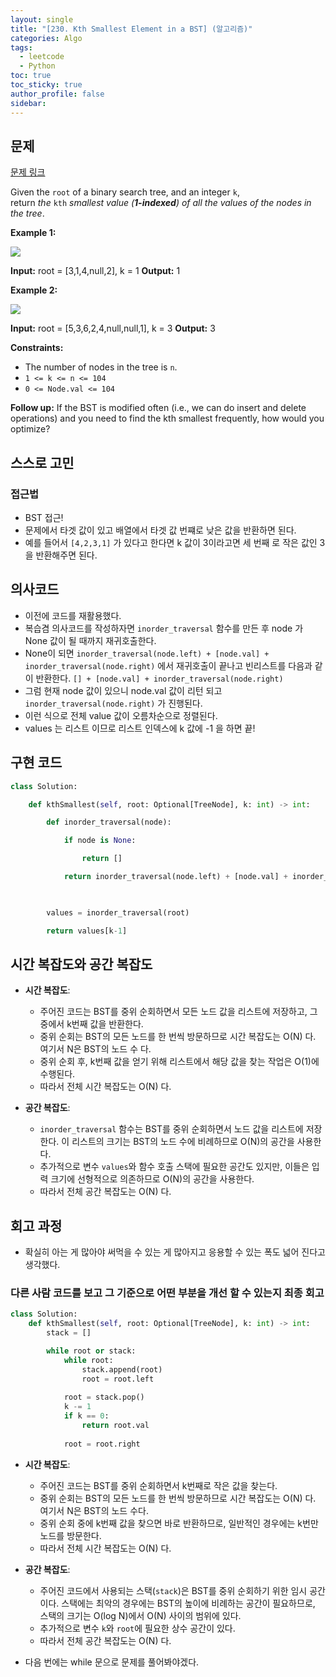 ```yaml
---
layout: single
title: "[230. Kth Smallest Element in a BST] (알고리즘)"
categories: Algo
tags:
  - leetcode
  - Python
toc: true
toc_sticky: true
author_profile: false
sidebar:
---
```


## 문제

[문제 링크](https://leetcode.com/problems/kth-smallest-element-in-a-bst/?envType=study-plan-v2&envId=top-interview-150)

Given the `root` of a binary search tree, and an integer `k`, return _the_ `kth` _smallest value (**1-indexed**) of all the values of the nodes in the tree_.

**Example 1:**

![](https://assets.leetcode.com/uploads/2021/01/28/kthtree1.jpg)

**Input:** root = [3,1,4,null,2], k = 1
**Output:** 1

**Example 2:**

![](https://assets.leetcode.com/uploads/2021/01/28/kthtree2.jpg)

**Input:** root = [5,3,6,2,4,null,null,1], k = 3
**Output:** 3

**Constraints:**

- The number of nodes in the tree is `n`.
- `1 <= k <= n <= 104`
- `0 <= Node.val <= 104`

**Follow up:** If the BST is modified often (i.e., we can do insert and delete operations) and you need to find the kth smallest frequently, how would you optimize?

## 스스로 고민

### 접근법

- BST 접근!
- 문제에서 타겟 값이 있고 배열에서 타겟 값 번쨰로 낮은 값을 반환하면 된다.
- 예를 들어서 `[4,2,3,1]` 가 있다고 한다면 k 값이 3이라고면 세 번째 로 작은 값인 3을 반환해주면 된다.

## 의사코드

- 이전에 코드를 재활용했다.
- 복습겸 의사코드를 작성하자면 `inorder_traversal` 함수를 만든 후 node 가 None 값이 될 때까지 재귀호출한다.
- None이 되면 `inorder_traversal(node.left) + [node.val] + inorder_traversal(node.right)` 에서 재귀호출이 끝나고  빈리스트를 다음과 같이 반환한다. `[] + [node.val] + inorder_traversal(node.right)` 
- 그럼 현재 node 값이 있으니 node.val 값이 리턴 되고 `inorder_traversal(node.right)` 가 진행된다.
- 이런 식으로 전체 value 값이 오름차순으로 정렬된다.
- values 는 리스트 이므로 리스트 인덱스에 k 값에 -1 을 하면 끝!
## 구현 코드

```python
class Solution:

    def kthSmallest(self, root: Optional[TreeNode], k: int) -> int:

        def inorder_traversal(node):

            if node is None:

                return []

            return inorder_traversal(node.left) + [node.val] + inorder_traversal(node.right)

  

        values = inorder_traversal(root)

        return values[k-1]
```

## 시간 복잡도와 공간 복잡도

- **시간 복잡도**:
    
    - 주어진 코드는 BST를 중위 순회하면서 모든 노드 값을 리스트에 저장하고, 그 중에서 k번째 값을 반환한다.
    - 중위 순회는 BST의 모든 노드를 한 번씩 방문하므로 시간 복잡도는 O(N) 다. 여기서 N은 BST의 노드 수 다.
    - 중위 순회 후, k번째 값을 얻기 위해 리스트에서 해당 값을 찾는 작업은 O(1)에 수행된다.
    - 따라서 전체 시간 복잡도는 O(N) 다.

- **공간 복잡도**:
    
    - `inorder_traversal` 함수는 BST를 중위 순회하면서 노드 값을 리스트에 저장한다. 이 리스트의 크기는 BST의 노드 수에 비례하므로 O(N)의 공간을 사용한다.
    - 추가적으로 변수 `values`와 함수 호출 스택에 필요한 공간도 있지만, 이들은 입력 크기에 선형적으로 의존하므로 O(N)의 공간을 사용한다.
    - 따라서 전체 공간 복잡도는 O(N) 다.

## 회고 과정

- 확실히 아는 게 많아야 써먹을 수 있는 게 많아지고 응용할 수 있는 폭도 넓어 진다고 생각했다.

### 다른 사람 코드를 보고 그 기준으로 어떤 부분을 개선 할 수 있는지 최종 회고

```python
class Solution:
    def kthSmallest(self, root: Optional[TreeNode], k: int) -> int:   
        stack = []

        while root or stack:
            while root:
                stack.append(root)
                root = root.left
            
            root = stack.pop()
            k -= 1
            if k == 0:
                return root.val
            
            root = root.right
```

- **시간 복잡도**:
    
    - 주어진 코드는 BST를 중위 순회하면서 k번째로 작은 값을 찾는다.
    - 중위 순회는 BST의 모든 노드를 한 번씩 방문하므로 시간 복잡도는 O(N) 다. 여기서 N은 BST의 노드 수다.
    - 중위 순회 중에 k번째 값을 찾으면 바로 반환하므로, 일반적인 경우에는 k번만 노드를 방문한다.
    - 따라서 전체 시간 복잡도는 O(N) 다.

- **공간 복잡도**:
    
    - 주어진 코드에서 사용되는 스택(`stack`)은 BST를 중위 순회하기 위한 임시 공간이다. 스택에는 최악의 경우에는 BST의 높이에 비례하는 공간이 필요하므로, 스택의 크기는 O(log N)에서 O(N) 사이의 범위에 있다.
    - 추가적으로 변수 `k`와 `root`에 필요한 상수 공간이 있다.
    - 따라서 전체 공간 복잡도는 O(N) 다.

- 다음 번에는 while 문으로 문제를 풀어봐야겠다.